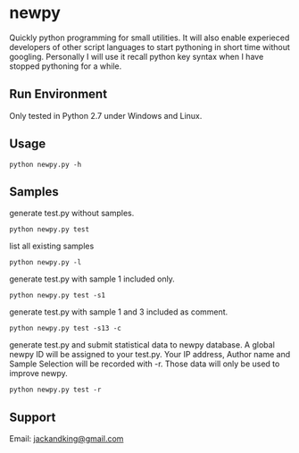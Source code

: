 newpy
=====

Quickly python programming for small utilities. It will also enable experieced developers of other script languages to start pythoning in short time without googling. Personally I will use it recall python key syntax when I have stopped pythoning for a while.

Run Environment
---------------
Only tested in Python 2.7 under Windows and Linux.

Usage
-----
    python newpy.py -h

Samples
-------
generate test.py without samples.

    python newpy.py test

list all existing samples

    python newpy.py -l

generate test.py with sample 1 included only.

    python newpy.py test -s1

generate test.py with sample 1 and 3 included as comment.

    python newpy.py test -s13 -c

generate test.py and submit statistical data to newpy database. A global newpy ID will be assigned to your test.py. Your IP address, Author name and Sample Selection will be recorded with -r. Those data will only be used to improve newpy.

    python newpy.py test -r

Support
-------
Email: jackandking@gmail.com
